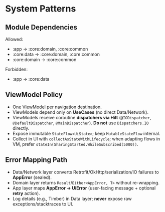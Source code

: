 # System Patterns

## Module Dependencies
Allowed:
- :app → :core:domain, :core:common
- :core:data → :core:domain, :core:common
- :core:domain → :core:common

Forbidden:
- :app → :core:data

## ViewModel Policy
- One ViewModel per navigation destination.
- ViewModels depend only on **UseCases** (no direct Data/Network).
- ViewModels receive coroutine **dispatchers via Hilt** (`@IODispatcher`, `@DefaultDispatcher`, `@MainDispatcher`). **Do not** use `Dispatchers.IO` directly.
- Expose immutable `StateFlow<UiState>`; keep `MutableStateFlow` internal.
- Collect in UI with `collectAsStateWithLifecycle`; when adapting flows in VM, prefer `stateIn(SharingStarted.WhileSubscribed(5000))`.

## Error Mapping Path
- Data/Network layer converts Retrofit/OkHttp/serialization/IO failures to **AppError** (sealed).
- Domain layer returns `Result`/`Either<AppError, T>` without re-wrapping.
- App layer maps **AppError → UiError** (user-facing message + optional **retry** action).
- Log details (e.g., Timber) in Data layer; **never** expose raw exceptions/stacktraces to UI.
